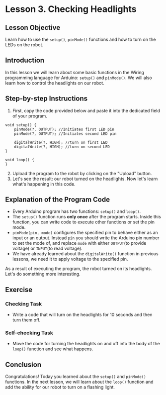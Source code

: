 # Lesson 3. Checking Headlights

## Lesson Objective
Learn how to use the `setup()`, `pinMode()` functions and how to turn on the LEDs on the robot.

## Introduction
In this lesson we will learn about some basic functions in the Wiring programming language for Arduino: `setup()` and `pinMode()`. We will also learn how to control the headlights on our robot.

## Step-by-step Instructions
1. First, copy the code provided below and paste it into the dedicated field of your program.
```
void setup() {
    pinMode(?, OUTPUT); //Initiates first LED pin
    pinMode(?, OUTPUT); //Initiates second LED pin
      
    digitalWrite(?, HIGH); //turn on first LED
    digitalWrite(?, HIGH); //turn on second LED
}
      
void loop() {
}
```
2. Upload the program to the robot by clicking on the "Upload" button.
3. Let's see the result: our robot turned on the headlights. Now let's learn what's happening in this code.

## Explanation of the Program Code
- Every Arduino program has two functions: `setup()` and `loop()`.
- The `setup()` function runs **only once** after the program starts. Inside this function, you can write code to execute other functions or set the pin mode.
- `pinMode(pin, mode)` configures the specified pin to behave either as an input or an output. Instead `pin` you should write the Arduino pin number to set the mode of, and replace `mode` with either `OUTPUT`(to provide voltage) or `INPUT`(to read voltage).
- We have already learned about the `digitalWrite()` function in previous lessons, we need it to apply voltage to the specified pin.

As a result of executing the program, the robot turned on its headlights. Let's do something more interesting.

## Exercise

### Checking Task
- Write a code that will turn on the headlights for 10 seconds and then turn them off.

### Self-checking Task
- Move the code for turning the headlights on and off into the body of the `loop()` function and see what happens.

## Conclusion
Congratulations! Today you learned about the `setup()` and `pinMode()` functions. In the next lesson, we will learn about the `loop()` function and add the ability for our robot to turn on a flashing light.